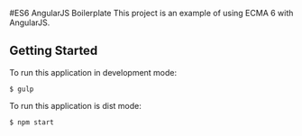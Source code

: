 #ES6 AngularJS Boilerplate This project is an example of using ECMA 6 with AngularJS.

Getting Started
---------------

To run this application in development mode:

```
$ gulp
```

To run this application is dist mode:

```
$ npm start
```

